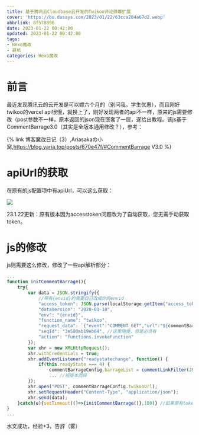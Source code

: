 ```yaml
---
title: 基于腾讯云Cloudbase云开发的Twikoo评论弹幕扩展
cover: 'https://bu.dusays.com/2023/01/22/63cca204a67d2.webp'
abbrlink: 8f578896
date: 2023-01-22 00:42:00
updated: 2023-01-22 00:42:00
tags: 
- Hexo魔改
- 避坑
categories: Hexo魔改
---
```

# 前言

最近发现腾讯云的云开发是可以嫖六个月的（别问我，学生优惠），而且刚好twikoo的vercel api很慢，就换上了，刚好发现两者的api不一样，原来的js需要修改（post参数不一样，原本返回的json现在嵌套了一层，遂给出教程。该js基于CommentBarrage3.0（其实是全版本通用修改？），参考：

{% link 博客魔改日记（3）,Ariasakaの小窝,https://blog.yaria.top/posts/670e47f/#CommentBarrage V3.0 %}

# apiUrl的获取

在原有的js配置项中有apiUrl，可以这么获取：

![](https://bu.dusays.com/2023/01/22/63cca0c5593a3.png)

23.1.22更新：原有版本因为accesstoken问题改为了自动获取，您无需手动获取token。

# js的修改

js则需要这么修改，修改了一些api解析部分：

```javascript
...
function initCommentBarrage(){
	try{
		var data = JSON.stringify({
			//带有{envid}的需要自己改成你的envid
			"access_token": JSON.parse(localStorage.getItem("access_token_{envid}")).content,
			"dataVersion": "2020-01-10",
			"env": "{envid}",
			"function_name": "twikoo",
			"request_data": `{"event":"COMMENT_GET","url":"${commentBarrageConfig.pageUrl}"}`,
			"seqId": "3e580ab19eb64", //这里随便，但是必须有
			"action": "functions.invokeFunction"
		});
		var xhr = new XMLHttpRequest();
		xhr.withCredentials = true;
		xhr.addEventListener("readystatechange", function() {
			if(this.readyState === 4) {
				commentBarrageConfig.barrageList = commentLinkFilter(JSON.parse(JSON.parse(this.responseText).data.response_data).data);
				... //视版本而异
		});
		xhr.open("POST", commentBarrageConfig.twikooUrl);
		xhr.setRequestHeader("Content-Type", "application/json");
		xhr.send(data);
	}catch(e){setTimeout(()=>{initCommentBarrage()},100)} //如果原有token过期等待原有评论系统自己刷新，我甩锅了（bushi）
}
...
```
水文成功，经验+3，告辞（雾）